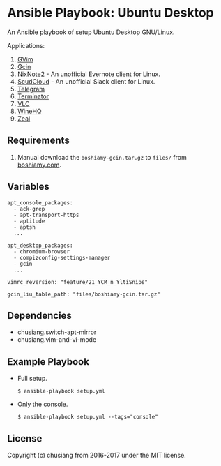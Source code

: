 # Ansible Playbook: Ubuntu Desktop

An Ansible playbook of setup Ubuntu Desktop GNU/Linux.

Applications:

1. [GVim](http://www.vim.org/)
1. [Gcin](http://hyperrate.com/dir.php?eid=67)
1. [NixNote2](https://github.com/baumgarr/nixnote2) - An unofficial Evernote client for Linux.
1. [ScudCloud](https://github.com/raelgc/scudcloud) - An unofficial Slack client for Linux.
1. [Telegram](https://telegram.org/)
1. [Terminator](https://gnometerminator.blogspot.tw/)
1. [VLC](http://www.videolan.org/)
1. [WineHQ](https://wiki.winehq.org/Ubuntu)
1. [Zeal](https://zealdocs.org/)

## Requirements

1. Manual download the `boshiamy-gcin.tar.gz` to `files/` from [boshiamy.com](https://boshiamy.com).

## Variables

```
apt_console_packages:
  - ack-grep
  - apt-transport-https
  - aptitude
  - aptsh
  ...

apt_desktop_packages:
  - chromium-browser
  - compizconfig-settings-manager
  - gcin
  ...

vimrc_reversion: "feature/21_YCM_n_YltiSnips"

gcin_liu_table_path: "files/boshiamy-gcin.tar.gz"
```

## Dependencies

- chusiang.switch-apt-mirror
- chusiang.vim-and-vi-mode

## Example Playbook

- Full setup.

  ```
  $ ansible-playbook setup.yml
  ```

- Only the console.

  ```
  $ ansible-playbook setup.yml --tags="console"
  ```

## License

Copyright (c) chusiang from 2016-2017 under the MIT license.

